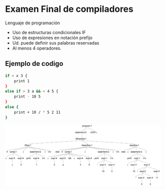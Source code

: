 # Examen Final de compiladores

Lenguaje de programación
* Uso de estructuras condicionales IF
* Uso de expresiones en notación prefijo
* Ud. puede definir sus palabras reservadas
* Al menos 4 operadores.

## Ejemplo de codigo
```bash
if < x 3 {
    print 1
}
else if > 3 a && < 4 5 {
    print - 10 5
}
else {
    print + 10 / * 5 2 11
}
```
![AST](example_AST.svg "AST")

